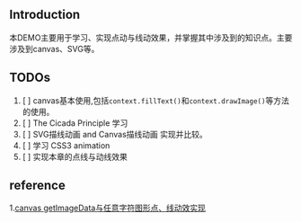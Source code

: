## Introduction
本DEMO主要用于学习、实现点动与线动效果，并掌握其中涉及到的知识点。主要涉及到canvas、SVG等。

## TODOs
1. [ ] canvas基本使用,包括`context.fillText()`和`context.drawImage()`等方法的使用。
2. [ ] The Cicada Principle 学习
3. [ ] SVG描线动画 and Canvas描线动画 实现并比较。
4. [ ] 学习 CSS3 animation
5. [ ] 实现本章的点线与动线效果

## reference
1.[canvas getImageData与任意字符图形点、线动效实现](http://www.zhangxinxu.com/wordpress/2017/12/canvas-getimagedata-letter-shape-animation/)